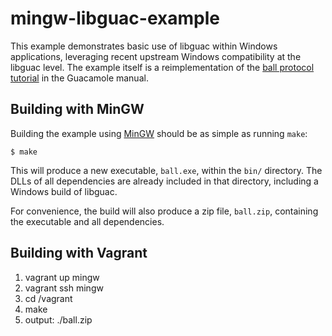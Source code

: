 mingw-libguac-example
=====================

This example demonstrates basic use of libguac within Windows applications,
leveraging recent upstream Windows compatibility at the libguac level. The
example itself is a reimplementation of the [ball protocol
tutorial](http://guacamole.incubator.apache.org/doc/gug/guacamole-protocol.html)
in the Guacamole manual.

Building with MinGW
-------------------

Building the example using [MinGW](http://www.mingw.org/) should be as simple
as running `make`:

    $ make

This will produce a new executable, `ball.exe`, within the `bin/` directory.
The DLLs of all dependencies are already included in that directory, including
a Windows build of libguac.

For convenience, the build will also produce a zip file, `ball.zip`, containing
the executable and all dependencies.


Building with Vagrant
---------------------

1. vagrant up mingw
1. vagrant ssh mingw
1. cd /vagrant
1. make
1. output: ./ball.zip